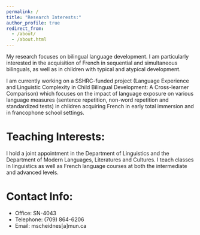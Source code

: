 ```yaml
---
permalink: /
title: "Research Interests:"
author_profile: true
redirect_from: 
  - /about/
  - /about.html
---
```


My research focuses on bilingual language development. I am particularly interested in the acquisition of French in sequential and simultaneous bilinguals, as well as in children with typical and atypical development.

I am currently working on a SSHRC-funded project (Language Experience and Linguistic Complexity in Child Bilingual Development: A Cross-learner Comparison) which focuses on the impact of language exposure on various language measures (sentence repetition, non-word repetition and standardized tests) in children acquiring French in early total immersion and in francophone school settings.

Teaching Interests:
======
I hold a joint appointment in the Department of Linguistics and the Department of Modern Languages, Literatures and Cultures. I teach classes in linguistics as well as French language courses at both the intermediate and advanced levels.

Contact Info:
======
- Office: SN-4043
- Telephone: (709) 864-6206
- Email: mscheidnes[a]mun.ca
